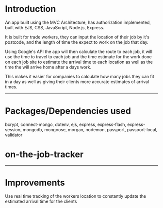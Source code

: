 # Introduction

An app built using the MVC Architecture, has authorization implemented, built with EJS, CSS, JavaScript, Node.js, Express.

It is built for trade workers, they can input the location of their job by it's postcode, and the length of time the expect to work on the job that day.

Using Google's API the app will then calculate the route to each job, it will use the time to travel to each job and the time estimate for the work done on each job site to estimate the arrival time to each location as well as the time the will arrive home after a days work.

This makes it easier for companies to calculate how many jobs they can fit in a day as well as giving their clients more accurate estimates of arrival times.

---

# Packages/Dependencies used 

bcrypt, connect-mongo, dotenv, ejs, express, express-flash, express-session, mongodb, mongoose, morgan, nodemon, passport, passport-local, validator


# on-the-job-tracker

----

# Improvements

Use real time tracking of the workers location to constantly update the estimated arrival time for the clients
